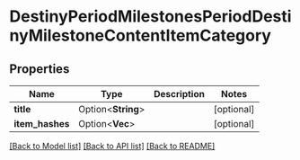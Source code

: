 # DestinyPeriodMilestonesPeriodDestinyMilestoneContentItemCategory

## Properties

Name | Type | Description | Notes
------------ | ------------- | ------------- | -------------
**title** | Option<**String**> |  | [optional]
**item_hashes** | Option<**Vec<i32>**> |  | [optional]

[[Back to Model list]](../README.md#documentation-for-models) [[Back to API list]](../README.md#documentation-for-api-endpoints) [[Back to README]](../README.md)



